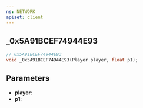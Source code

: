 ```yaml
---
ns: NETWORK
apiset: client
---
```

## _0x5A91BCEF74944E93

```c
// 0x5A91BCEF74944E93
void _0x5A91BCEF74944E93(Player player, float p1);
```


## Parameters
* **player**:
* **p1**: